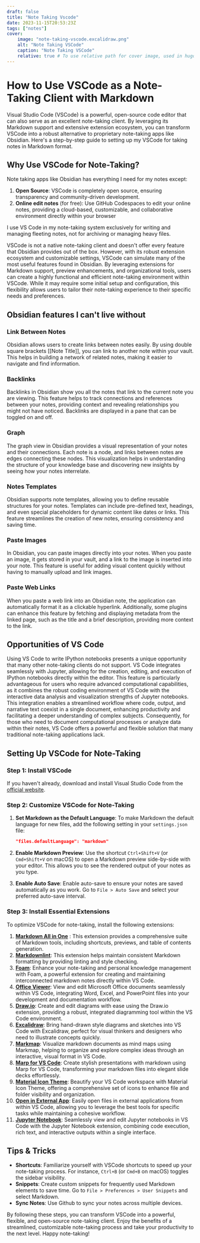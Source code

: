 ```yaml
---
draft: false
title: "Note Taking Vscode"
date: 2023-11-15T20:53:23Z
tags: ["notes"]
cover:
    image: "note-taking-vscode.excalidraw.png"
    alt: "Note Taking VSCode"
    caption: "Note Taking VSCode"
    relative: true # To use relative path for cover image, used in hugo Page-bundles
---
```

# How to Use VSCode as a Note-Taking Client with Markdown

Visual Studio Code (VSCode) is a powerful, open-source code editor that can also serve as an excellent note-taking client. By leveraging its Markdown support and extensive extension ecosystem, you can transform VSCode into a robust alternative to proprietary note-taking apps like Obsidian. Here's a step-by-step guide to setting up my VSCode for taking notes in Markdown format.

## Why Use VSCode for Note-Taking?

Note taking apps like Obsidian has everything I need for my notes except:

1. **Open Source**: VSCode is completely open source, ensuring transparency and community-driven development.
2. **Online edit notes** (for free): Use GitHub Codespaces to edit your online notes, providing a cloud-based, customizable, and collaborative environment directly within your browser

I use VS Code in my note-taking system exclusively for writing and managing fleeting notes, not for archiving or managing heavy files.

VSCode is not a native note-taking client and doesn't offer every feature that Obsidian provides out of the box. However, with its robust extension ecosystem and customizable settings, VSCode can simulate many of the most useful features found in Obsidian. By leveraging extensions for Markdown support, preview enhancements, and organizational tools, users can create a highly functional and efficient note-taking environment within VSCode. While it may require some initial setup and configuration, this flexibility allows users to tailor their note-taking experience to their specific needs and preferences.

## Obsidian features I can't live without

### Link Between Notes

Obsidian allows users to create links between notes easily. By using double square brackets [[Note Title]], you can link to another note within your vault. This helps in building a network of related notes, making it easier to navigate and find information.

### Backlinks

Backlinks in Obsidian show you all the notes that link to the current note you are viewing. This feature helps to track connections and references between your notes, providing context and revealing relationships you might not have noticed. Backlinks are displayed in a pane that can be toggled on and off.

### Graph

The graph view in Obsidian provides a visual representation of your notes and their connections. Each note is a node, and links between notes are edges connecting these nodes. This visualization helps in understanding the structure of your knowledge base and discovering new insights by seeing how your notes interrelate.

### Notes Templates

Obsidian supports note templates, allowing you to define reusable structures for your notes. Templates can include pre-defined text, headings, and even special placeholders for dynamic content like dates or links. This feature streamlines the creation of new notes, ensuring consistency and saving time.

### Paste Images

In Obsidian, you can paste images directly into your notes. When you paste an image, it gets stored in your vault, and a link to the image is inserted into your note. This feature is useful for adding visual content quickly without having to manually upload and link images.

### Paste Web Links

When you paste a web link into an Obsidian note, the application can automatically format it as a clickable hyperlink. Additionally, some plugins can enhance this feature by fetching and displaying metadata from the linked page, such as the title and a brief description, providing more context to the link.

## Opportunities of VS Code

Using VS Code to write IPython notebooks presents a unique opportunity that many other note-taking clients do not support. VS Code integrates seamlessly with Jupyter, allowing for the creation, editing, and execution of IPython notebooks directly within the editor. This feature is particularly advantageous for users who require advanced computational capabilities, as it combines the robust coding environment of VS Code with the interactive data analysis and visualization strengths of Jupyter notebooks. This integration enables a streamlined workflow where code, output, and narrative text coexist in a single document, enhancing productivity and facilitating a deeper understanding of complex subjects. Consequently, for those who need to document computational processes or analyze data within their notes, VS Code offers a powerful and flexible solution that many traditional note-taking applications lack.

## Setting Up VSCode for Note-Taking

### Step 1: Install VSCode

If you haven't already, download and install Visual Studio Code from the [official website](https://code.visualstudio.com/).

### Step 2: Customize VSCode for Note-Taking

1. **Set Markdown as the Default Language**: To make Markdown the default language for new files, add the following setting in your `settings.json` file:

   ```json
   "files.defaultLanguage": "markdown"
   ```
2. **Enable Markdown Preview**: Use the shortcut `Ctrl+Shift+V` (or `Cmd+Shift+V` on macOS) to open a Markdown preview side-by-side with your editor. This allows you to see the rendered output of your notes as you type.
3. **Enable Auto Save**: Enable auto-save to ensure your notes are saved automatically as you work. Go to `File > Auto Save` and select your preferred auto-save interval.

### Step 3: Install Essential Extensions

To optimize VSCode for note-taking, install the following extensions:

1. [**Markdown All in One**](https://github.com/yzhang-gh/vscode-markdown) : This extension provides a comprehensive suite of Markdown tools, including shortcuts, previews, and table of contents generation.
2. [**Markdownlint**](https://github.com/DavidAnson/vscode-markdownlint): This extension helps maintain consistent Markdown formatting by providing linting and style checking.
3. [**Foam**](https://github.com/foambubble/foam): Enhance your note-taking and personal knowledge management with Foam, a powerful extension for creating and maintaining interconnected markdown notes directly within VS Code.
4. [**Office Viewer**](https://github.com/cweijan/vscode-office): View and edit Microsoft Office documents seamlessly within VS Code, integrating Word, Excel, and PowerPoint files into your development and documentation workflow.
5. [**Draw.io**](https://github.com/hediet/vscode-drawio): Create and edit diagrams with ease using the Draw.io extension, providing a robust, integrated diagramming tool within the VS Code environment.
6. [**Excalidraw**](https://github.com/excalidraw/excalidraw-vscode#master): Bring hand-drawn style diagrams and sketches into VS Code with Excalidraw, perfect for visual thinkers and designers who need to illustrate concepts quickly.
7. [**Markmap**](https://github.com/markmap/markmap-vscode): Visualize markdown documents as mind maps using Markmap, helping to organize and explore complex ideas through an interactive, visual format in VS Code.
8. [**Marp for VS Code**](https://github.com/marp-team/marp-vscode): Create stylish presentations with markdown using Marp for VS Code, transforming your markdown files into elegant slide decks effortlessly.
9. [**Material Icon Theme**](https://github.com/material-extensions/vscode-material-icon-theme): Beautify your VS Code workspace with Material Icon Theme, offering a comprehensive set of icons to enhance file and folder visibility and organization.
10. [**Open in External App**](https://github.com/tjx666/open-in-external-app): Easily open files in external applications from within VS Code, allowing you to leverage the best tools for specific tasks while maintaining a cohesive workflow.
11. [**Jupyter Notebook**](https://github.com/Microsoft/vscode-jupyter): Seamlessly view and edit Jupyter notebooks in VS Code with the Jupyter Notebook extension, combining code execution, rich text, and interactive outputs within a single interface.

## Tips & Tricks

- **Shortcuts**: Familiarize yourself with VSCode shortcuts to speed up your note-taking process. For instance, `Ctrl+B` (or `Cmd+B` on macOS) toggles the sidebar visibility.
- **Snippets**: Create custom snippets for frequently used Markdown elements to save time. Go to `File > Preferences > User Snippets` and select Markdown.
- **Sync Notes**: Use Github to sync your notes across multiple devices.

By following these steps, you can transform VSCode into a powerful, flexible, and open-source note-taking client. Enjoy the benefits of a streamlined, customizable note-taking process and take your productivity to the next level. Happy note-taking!

